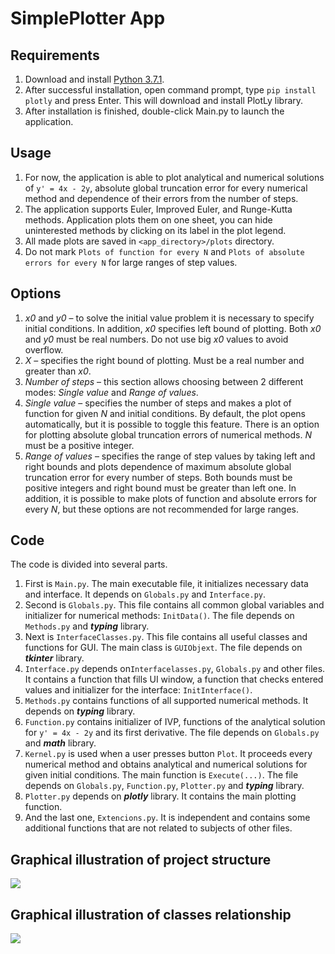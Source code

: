 # SimplePlotter App
## Requirements
1. Download and install [Python 3.7.1](https://www.python.org/downloads/).
2. After successful installation, open command prompt, type `pip install plotly` and press Enter. This will download and install PlotLy library.
3. After installation is finished, double-click Main.py to launch the application.
## Usage
1. For now, the application is able to plot analytical and numerical solutions of `y' = 4x - 2y`, absolute global truncation error for every numerical method and dependence of their errors from the number of steps.
2. The application supports Euler, Improved Euler, and Runge-Kutta methods. Application plots them on one sheet, you can hide uninterested methods by clicking on its label in the plot legend.
3. All made plots are saved in `<app_directory>/plots` directory.
4. Do not mark `Plots of function for every N` and `Plots of absolute errors for every N` for large ranges of step values.
## Options
1. *x0* and *y0* – to solve the initial value problem it is necessary to specify initial conditions. In addition, *x0* specifies left bound of plotting. Both *x0* and *y0* must be real numbers. Do not use big *x0* values to avoid overflow.
2. *X* – specifies the right bound of plotting. Must be a real number and greater than *x0*.
3. *Number of steps* – this section allows choosing between 2 different modes: *Single value* and *Range of values*.
4. *Single value* – specifies the number of steps and makes a plot of function for given *N* and initial conditions. By default, the plot opens automatically, but it is possible to toggle this feature. There is an option for plotting absolute global truncation errors of numerical methods. *N* must be a positive integer.
5. *Range of values* – specifies the range of step values by taking left and right bounds and plots dependence of maximum absolute global truncation error for every number of steps. Both bounds must be positive integers and right bound must be greater than left one. In addition, it is possible to make plots of function and absolute errors for every *N*, but these options are not recommended for large ranges.
## Code
The code is divided into several parts.
1. First is `Main.py`. The main executable file, it initializes necessary data and interface. It depends on `Globals.py` and `Interface.py`.
2. Second is `Globals.py`. This file contains all common global variables and initializer for numerical methods: `InitData()`. The file depends on `Methods.py` and ***typing*** library.
3. Next is `InterfaceClasses.py`. This file contains all useful classes and functions for GUI. The main class is `GUIObjext`. The file depends on ***tkinter*** library.
4. `Interface.py` depends on`Interfacelasses.py`, `Globals.py` and other files. It contains a function that fills UI window, a function that checks entered values and initializer for the interface: `InitInterface()`.
5. `Methods.py` contains functions of all supported numerical methods. It depends on ***typing*** library.
6. `Function.py` contains initializer of IVP, functions of the analytical solution for `y' = 4x - 2y` and its first derivative. The file depends on `Globals.py` and ***math*** library.
7. `Kernel.py` is used when a user presses button `Plot`. It proceeds every numerical method and obtains analytical and numerical solutions for given initial conditions. The main function is `Execute(...)`. The file depends on `Globals.py`, `Function.py`, `Plotter.py` and ***typing*** library.
8. `Plotter.py` depends on ***plotly*** library. It contains the main plotting function.
9. And the last one, `Extencions.py`. It is independent and contains some additional functions that are not related to subjects of other files.
## Graphical illustration of project structure
![](https://github.com/Prometheus3375/DE_PA/blob/master/File%20relationship.jpg)
## Graphical illustration of classes relationship
![](https://github.com/Prometheus3375/DE_PA/blob/master/Classes%20relationship.jpg)
